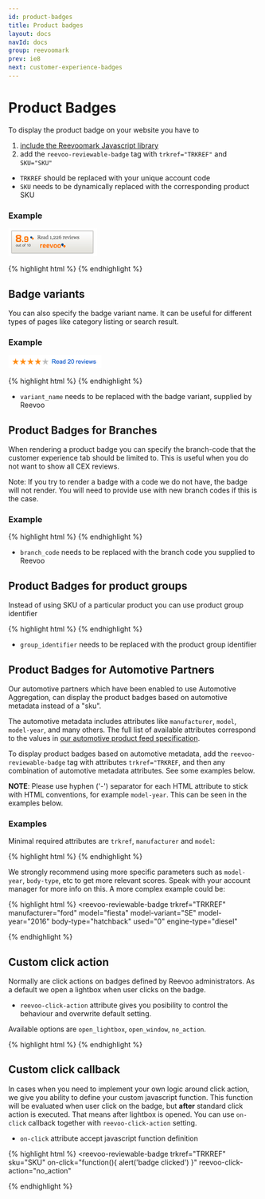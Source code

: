 ```yaml
---
id: product-badges
title: Product badges
layout: docs
navId: docs
group: reevoomark
prev: ie8
next: customer-experience-badges
---
```


# Product Badges

To display the product badge on your website you have to

1. [include the Reevoomark Javascript library](../javascript-library)
2. add the `reevoo-reviewable-badge` tag with `trkref="TRKREF"` and `SKU="SKU"`

* `TRKREF` should be replaced with your unique account code
* `SKU` needs to be dynamically replaced with the corresponding product SKU

### Example

![Default badge](/assets/product-badge.png)

{% highlight html %}
<reevoo-reviewable-badge trkref="TRKREF" sku="SKU"></reevoo-reviewable-badge>
{% endhighlight %}


## Badge variants

You can also specify the badge variant name. It can be useful
for different types of pages like category listing or search result.


### Example

![Badge variant](/assets/product-badge-variant.png)

{% highlight html %}
<reevoo-reviewable-badge trkref="TRKREF" sku="SKU" variant="variant_name"></reevoo-reviewable-badge>
{% endhighlight %}

* `variant_name` needs to be replaced with the badge variant, supplied by Reevoo

## Product Badges for Branches

When rendering a product badge you can specify the branch-code that the customer experience tab should be limited to.
This is useful when you do not want to show all CEX reviews.

Note: If you try to render a badge with a code we do not have, the badge will not render. You will need to provide
use with new branch codes if this is the case.

### Example

{% highlight html %}
<reevoo-reviewable-badge trkref="TRKREF" sku="SKU" branch-code="branch_code"></reevoo-reviewable-badge>
{% endhighlight %}

* `branch_code` needs to be replaced with the branch code you supplied to Reevoo

## Product Badges for product groups

Instead of using SKU of a particular product you can use product group identifier

{% highlight html %}
<reevoo-reviewable-badge trkref="TRKREF" sku="series:group_identifier"></reevoo-reviewable-badge>
{% endhighlight %}

* `group_identifier` needs to be replaced with the product group identifier


## Product Badges for Automotive Partners

Our automotive partners which have been enabled to use Automotive Aggregation, can display the product badges based on automotive metadata instead of a "sku".

The automotive metadata includes attributes like `manufacturer`, `model`, `model-year`, and many others. The full list of available attributes correspond to the values in [our automotive product feed specification](../../feeds/feeds-automotive-product-fields).

To display product badges based on automotive metadata, add the `reevoo-reviewable-badge` tag with attributes `trkref="TRKREF`, and then any combination of automotive metadata attributes. See some examples below.

**NOTE**: Please use hyphen ('-') separator for each HTML attribute to stick with HTML conventions, for example `model-year`. This can be seen in the examples below.

### Examples

Minimal required attributes are `trkref`, `manufacturer` and `model`:

{% highlight html %}
<reevoo-reviewable-badge trkref="TRKREF" manufacturer="ford" model="fiesta"></reevoo-reviewable-badge>
{% endhighlight %}

We strongly recommend using more specific parameters such as `model-year`, `body-type`, etc to get more relevant scores. Speak with your account manager for more info on this. A more complex example could be:

{% highlight html %}
<reevoo-reviewable-badge
    trkref="TRKREF"
    manufacturer="ford"
    model="fiesta"
    model-variant="SE"
    model-year="2016"
    body-type="hatchback"
    used="0"
    engine-type="diesel"
  ></reevoo-reviewable-badge>
{% endhighlight %}

## Custom click action

Normally are click actions on badges defined by Reevoo administrators. As a default we open a lightbox when user clicks on the badge.

* `reevoo-click-action` attribute gives you posibility to control the behaviour and overwrite default setting.

Available options are `open_lightbox`, `open_window`, `no_action`.

{% highlight html %}
<reevoo-reviewable-badge trkref="TRKREF" sku="SKU" reevoo-click-action="open_lightbox"></reevoo-reviewable-badge>
{% endhighlight %}

## Custom click callback

In cases when you need to implement your own logic around click action, we give you ability to define your custom javascript function. This function will be evaluated when user click on the badge, but **after** standard click action is executed. That means after lightbox is opened. You can use `on-click` callback together with `reevoo-click-action` setting.

* `on-click` attribute accept javascript function definition

{% highlight html %}
<reevoo-reviewable-badge
    trkref="TRKREF"
    sku="SKU"
    on-click="function(){ alert('badge clicked') }"
    reevoo-click-action="no_action"
  ></reevoo-reviewable-badge>
{% endhighlight %}
